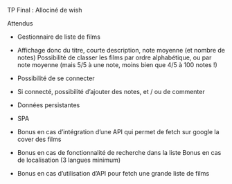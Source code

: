TP Final : Allociné de wish

Attendus
- Gestionnaire de liste de films
- Affichage donc du titre, courte description, note moyenne (et nombre de notes)
Possibilité de classer les films par ordre alphabétique, ou par note moyenne (mais 5/5 à une note, moins bien que 4/5 à 100 notes !)
- Possibilité de se connecter
- Si connecté, possibilité d’ajouter des notes, et / ou de commenter
- Données persistantes 
- SPA

 
- Bonus en cas d’intégration d’une API qui permet de fetch sur google la cover des films
- Bonus en cas de fonctionnalité de recherche dans la liste
Bonus en cas de localisation (3 langues minimum)
- Bonus en cas d’utilisation d’API pour fetch une grande liste de films
